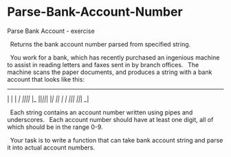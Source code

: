 # Parse-Bank-Account-Number
Parse Bank Account  - exercise 

 Returns the bank account number parsed from specified string.

 You work for a bank, which has recently purchased an ingenious machine to assist in reading letters and faxes sent in by branch offices.
 The machine scans the paper documents, and produces a string with a bank account that looks like this:
 _     _  _     _  _  _  _  _
| |  | _| _||_||_ |_   ||_||_|
|_|  ||_  _|  | _||_|  ||_| _|

 Each string contains an account number written using pipes and underscores.
 Each account number should have at least one digit, all of which should be in the range 0-9.

 Your task is to write a function that can take bank account string and parse it into actual account numbers.
